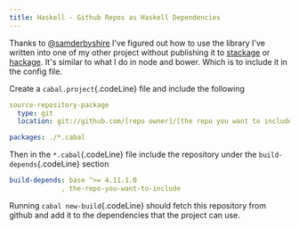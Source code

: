 ```yaml
---
title: Haskell - Github Repos as Haskell Dependencies
---
```

Thanks to [\@samderbyshire][tweet]
I've figured out how to use the library I've written into one of my other 
project without publishing it to [stackage][stackage] or [hackage][hackage]. It's similar to what
I do in node and bower. Which is to include it in the config file.

Create a `cabal.project`{.codeLine} file and include the following
```yaml
source-repository-package
  type: git
  location: git://github.com/[repo owner]/[the repo you want to include].git

packages: ./*.cabal
```
Then in the `*.cabal`{.codeLine} file include the repository under the 
`build-depends`{.codeLine} section

```yaml
build-depends: base ^>= 4.11.1.0
             , the-repo-you-want-to-include
```
Running `cabal new-build`{.codeLine} should fetch this repository from github
and add it to the dependencies that the project can use.

[tweet]:https://twitter.com/samderbyshire/status/1088838958241538048
[stackage]:https://www.stackage.org/
[hackage]:https://hackage.haskell.org/
